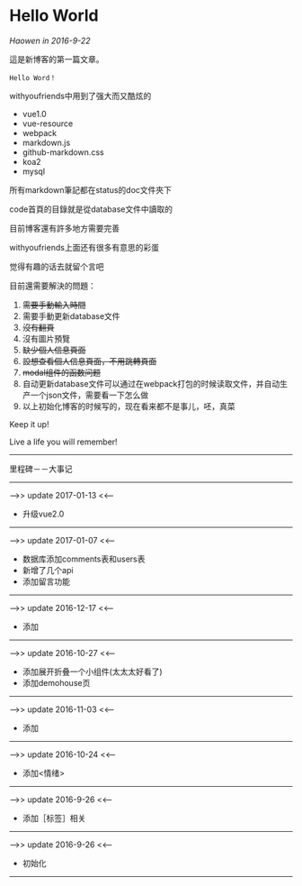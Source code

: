# Hello World
*Haowen in 2016-9-22*

這是新博客的第一篇文章。

```
Hello Word！
```

withyoufriends中用到了强大而又酷炫的

* vue1.0
* vue-resource
* webpack
* markdown.js
* github-markdown.css
* koa2
* mysql

所有markdown筆記都在status的doc文件夾下

code首頁的目錄就是從database文件中讀取的

目前博客還有許多地方需要完善

withyoufriends上面还有很多有意思的彩蛋

觉得有趣的话去就留个言吧

目前還需要解決的問題：

1. <del>需要手動輸入時間</del>
2. 需要手動更新database文件
3. <del>沒有翻頁</del>
4. 沒有圖片預覽
5. <del>缺少個人信息頁面</del>
6. <del>設想查看個人信息頁面，不用跳轉頁面</del>
7. <del>modal组件的函数问题</del>
8. 自动更新database文件可以通过在webpack打包的时候读取文件，并自动生产一个json文件，需要看一下怎么做
9. 以上初始化博客的时候写的，现在看来都不是事儿，呸，真菜

Keep it up!

Live a life you will remember!
***
里程碑－－大事记
***
-->> update 2017-01-13 <<--
* 升级vue2.0
***
-->> update 2017-01-07 <<--
* 数据库添加comments表和users表
* 新增了几个api
* 添加留言功能
***
-->> update 2016-12-17 <<--
* 添加<Mirror>
***
-->> update 2016-10-27 <<--
* 添加展开折叠一个小组件(太太太好看了)
* 添加demohouse页
***
-->> update 2016-11-03 <<--
* 添加<blvck>
***
-->> update 2016-10-24 <<--
* 添加<情绪>
***
-->> update 2016-9-26 <<--
* 添加［标签］相关
***
-->> update 2016-9-26 <<--
* 初始化
***

